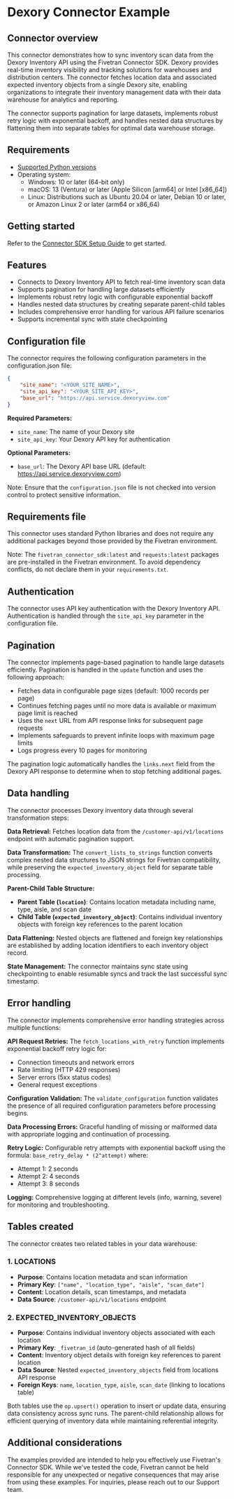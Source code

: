 # Dexory Connector Example

## Connector overview

This connector demonstrates how to sync inventory scan data from the Dexory Inventory API using the Fivetran Connector SDK. Dexory provides real-time inventory visibility and tracking solutions for warehouses and distribution centers. The connector fetches location data and associated expected inventory objects from a single Dexory site, enabling organizations to integrate their inventory management data with their data warehouse for analytics and reporting.

The connector supports pagination for large datasets, implements robust retry logic with exponential backoff, and handles nested data structures by flattening them into separate tables for optimal data warehouse storage.

## Requirements

- [Supported Python versions](https://github.com/fivetran/fivetran_connector_sdk/blob/main/README.md#requirements)   
- Operating system:
  - Windows: 10 or later (64-bit only)
  - macOS: 13 (Ventura) or later (Apple Silicon [arm64] or Intel [x86_64])
  - Linux: Distributions such as Ubuntu 20.04 or later, Debian 10 or later, or Amazon Linux 2 or later (arm64 or x86_64)

## Getting started

Refer to the [Connector SDK Setup Guide](https://fivetran.com/docs/connectors/connector-sdk/setup-guide) to get started.

## Features

- Connects to Dexory Inventory API to fetch real-time inventory scan data
- Supports pagination for handling large datasets efficiently
- Implements robust retry logic with configurable exponential backoff
- Handles nested data structures by creating separate parent-child tables
- Includes comprehensive error handling for various API failure scenarios
- Supports incremental sync with state checkpointing

## Configuration file

The connector requires the following configuration parameters in the configuration.json file:

```json
{
    "site_name": "<YOUR_SITE_NAME>",
    "site_api_key": "<YOUR_SITE_API_KEY>",
    "base_url": "https://api.service.dexoryview.com"
}
```

**Required Parameters:**
- `site_name`: The name of your Dexory site
- `site_api_key`: Your Dexory API key for authentication

**Optional Parameters:**
- `base_url`: The Dexory API base URL (default: https://api.service.dexoryview.com)

Note: Ensure that the `configuration.json` file is not checked into version control to protect sensitive information.

## Requirements file

This connector uses standard Python libraries and does not require any additional packages beyond those provided by the Fivetran environment.

Note: The `fivetran_connector_sdk:latest` and `requests:latest` packages are pre-installed in the Fivetran environment. To avoid dependency conflicts, do not declare them in your `requirements.txt`.

## Authentication

The connector uses API key authentication with the Dexory Inventory API. Authentication is handled through the `site_api_key` parameter in the configuration file.

## Pagination

The connector implements page-based pagination to handle large datasets efficiently. Pagination is handled in the `update` function and uses the following approach:

- Fetches data in configurable page sizes (default: 1000 records per page)
- Continues fetching pages until no more data is available or maximum page limit is reached
- Uses the `next` URL from API response links for subsequent page requests
- Implements safeguards to prevent infinite loops with maximum page limits
- Logs progress every 10 pages for monitoring

The pagination logic automatically handles the `links.next` field from the Dexory API response to determine when to stop fetching additional pages.

## Data handling

The connector processes Dexory inventory data through several transformation steps:

**Data Retrieval:** Fetches location data from the `/customer-api/v1/locations` endpoint with automatic pagination support.

**Data Transformation:** The `convert_lists_to_strings` function converts complex nested data structures to JSON strings for Fivetran compatibility, while preserving the `expected_inventory_object` field for separate table processing.

**Parent-Child Table Structure:** 
- **Parent Table (`location`)**: Contains location metadata including name, type, aisle, and scan date
- **Child Table (`expected_inventory_object`)**: Contains individual inventory objects with foreign key references to the parent location

**Data Flattening:** Nested objects are flattened and foreign key relationships are established by adding location identifiers to each inventory object record.

**State Management:** The connector maintains sync state using checkpointing to enable resumable syncs and track the last successful sync timestamp.

## Error handling

The connector implements comprehensive error handling strategies across multiple functions:

**API Request Retries:** The `fetch_locations_with_retry` function implements exponential backoff retry logic for:
- Connection timeouts and network errors
- Rate limiting (HTTP 429 responses)
- Server errors (5xx status codes)
- General request exceptions

**Configuration Validation:** The `validate_configuration` function validates the presence of all required configuration parameters before processing begins.

**Data Processing Errors:** Graceful handling of missing or malformed data with appropriate logging and continuation of processing.

**Retry Logic:** Configurable retry attempts with exponential backoff using the formula: `base_retry_delay * (2^attempt)` where:
- Attempt 1: 2 seconds
- Attempt 2: 4 seconds  
- Attempt 3: 8 seconds

**Logging:** Comprehensive logging at different levels (info, warning, severe) for monitoring and troubleshooting.

## Tables created

The connector creates two related tables in your data warehouse:

### 1. **LOCATIONS**
- **Purpose**: Contains location metadata and scan information
- **Primary Key**: `["name", "location_type", "aisle", "scan_date"]`
- **Content**: Location details, scan timestamps, and metadata
- **Data Source**: `/customer-api/v1/locations` endpoint

### 2. **EXPECTED_INVENTORY_OBJECTS**
- **Purpose**: Contains individual inventory objects associated with each location
- **Primary Key**: `_fivetran_id` (auto-generated hash of all fields)
- **Content**: Inventory object details with foreign key references to parent location
- **Data Source**: Nested `expected_inventory_objects` field from locations API response
- **Foreign Keys**: `name`, `location_type`, `aisle`, `scan_date` (linking to locations table)

Both tables use the `op.upsert()` operation to insert or update data, ensuring data consistency across sync runs. The parent-child relationship allows for efficient querying of inventory data while maintaining referential integrity.

## Additional considerations

The examples provided are intended to help you effectively use Fivetran's Connector SDK. While we've tested the code, Fivetran cannot be held responsible for any unexpected or negative consequences that may arise from using these examples. For inquiries, please reach out to our Support team.
